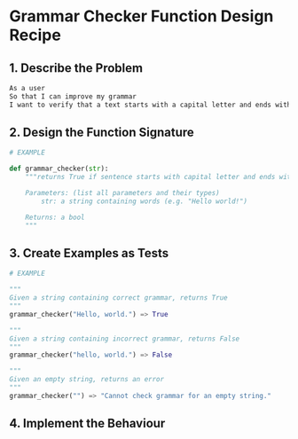 # Grammar Checker Function Design Recipe

## 1. Describe the Problem

```html
As a user
So that I can improve my grammar
I want to verify that a text starts with a capital letter and ends with a suitable sentence-ending punctuation mark.
```

## 2. Design the Function Signature

```python
# EXAMPLE

def grammar_checker(str):
    """returns True if sentence starts with capital letter and ends with punctuation

    Parameters: (list all parameters and their types)
        str: a string containing words (e.g. "Hello world!")

    Returns: a bool
    """
```

## 3. Create Examples as Tests

```python
# EXAMPLE

"""
Given a string containing correct grammar, returns True
"""
grammar_checker("Hello, world.") => True

"""
Given a string containing incorrect grammar, returns False
"""
grammar_checker("hello, world.") => False

"""
Given an empty string, returns an error
"""
grammar_checker("") => "Cannot check grammar for an empty string."
```

## 4. Implement the Behaviour
